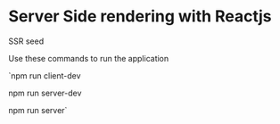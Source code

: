 # Server Side rendering with Reactjs

SSR seed


Use these commands to run the application

`npm run client-dev

npm run server-dev

npm run server`
